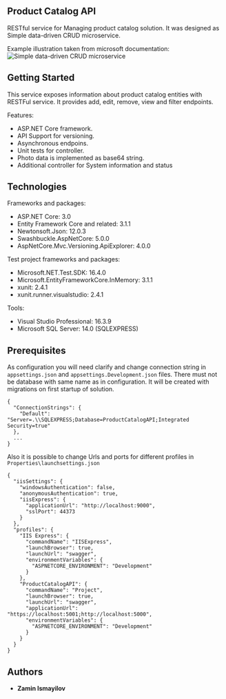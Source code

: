 ## Product Catalog API
  
RESTful service for Managing product catalog solution.
It was designed as Simple data-driven CRUD microservice.

Example illustration taken from microsoft documentation: 
![Simple data-driven CRUD microservice](https://docs.microsoft.com/en-us/dotnet/architecture/microservices/multi-container-microservice-net-applications/media/data-driven-crud-microservice/simple-data-driven-crud-microservice.png)

## Getting Started

This service exposes information about product catalog entities with RESTFul service.
It provides add, edit, remove, view and filter endpoints.

Features: 
* ASP.NET Core framework.
* API Support for versioning.
* Asynchronous endpoins.
* Unit tests for controller.
* Photo data is implemented as base64 string.
* Additional controller for System information and status

## Technologies

Frameworks and packages:

* ASP.NET Core: 3.0
* Entity Framework Core and related: 3.1.1
* Newtonsoft.Json: 12.0.3
* Swashbuckle.AspNetCore: 5.0.0
* AspNetCore.Mvc.Versioning.ApiExplorer: 4.0.0

Test project frameworks and packages: 

* Microsoft.NET.Test.SDK: 16.4.0
* Microsoft.EntityFrameworkCore.InMemory: 3.1.1
* xunit: 2.4.1
* xunit.runner.visualstudio: 2.4.1

Tools: 

* Visual Studio Professional: 16.3.9
* Microsoft SQL Server: 14.0 (SQLEXPRESS)

## Prerequisites

As configuration you will need clarify and change connection string in ```appsettings.json``` and ```appsettings.Development.json``` files. 
There must not be database with same name as in configuration. It will be created with migrations on first startup of solution.

```
{
  "ConnectionStrings": {
    "Default": "Server=.\\SQLEXPRESS;Database=ProductCatalogAPI;Integrated Security=true"
  },
  ...
}

```

Also it is possible to change Urls and ports for different profiles in ```Properties\launchsettings.json``` 

```
{
  "iisSettings": {
    "windowsAuthentication": false,
    "anonymousAuthentication": true,
    "iisExpress": {
      "applicationUrl": "http://localhost:9000",
      "sslPort": 44373
    }
  },
  "profiles": {
    "IIS Express": {
      "commandName": "IISExpress",
      "launchBrowser": true,
      "launchUrl": "swagger",
      "environmentVariables": {
        "ASPNETCORE_ENVIRONMENT": "Development"
      }
    },
    "ProductCatalogAPI": {
      "commandName": "Project",
      "launchBrowser": true,
      "launchUrl": "swagger",
      "applicationUrl": "https://localhost:5001;http://localhost:5000",
      "environmentVariables": {
        "ASPNETCORE_ENVIRONMENT": "Development"
      }
    }
  }
}
```

## Authors

* **Zamin Ismayilov**
